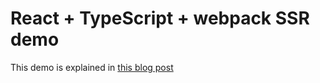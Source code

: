# React + TypeScript + webpack SSR demo

This demo is explained in [this blog post](https://dev.to/alekseiberezkin/setting-up-partial-ssr-for-a-react-typescript-webpack-app-from-scratch-3pm)
